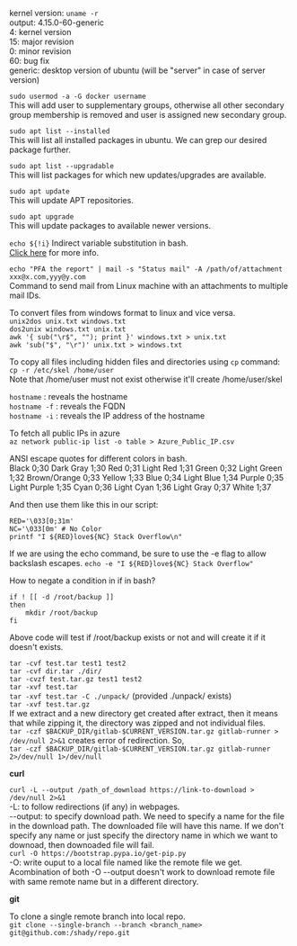 kernel version: `uname -r` <br>
output: 4.15.0-60-generic <br>
4: kernel version <br>
15: major revision <br>
0: minor revision <br>
60: bug fix <br>
generic: desktop version of ubuntu \(will be "server" in case of server version\)

`sudo usermod -a -G docker username` <br>
This will add user to supplementary groups, otherwise all other secondary group membership is removed and user is assigned new secondary group.

`sudo apt list --installed` <br>
This will list all installed packages in ubuntu. We can grep our desired package further.

`sudo apt list --upgradable` <br>
This will list packages for which new updates/upgrades are available.

`sudo apt update` <br>
This will update APT repositories.

`sudo apt upgrade` <br>
This will update packages to available newer versions.

`echo ${!i}` Indirect variable substitution in bash.<br>
[Click here](https://stackoverflow.com/questions/57957477/how-to-perform-variable-substitution-in-bash-scripting?noredirect=1#comment102327282_57957477) for more info.

`echo "PFA the report" | mail -s "Status mail" -A /path/of/attachment xxx@x.com,yyy@y.com` <br>
Command to send mail from Linux machine with an attachments to multiple mail IDs.

To convert files from windows format to linux and vice versa. <br>
`unix2dos unix.txt windows.txt` <br>
`dos2unix windows.txt unix.txt` <br>
`awk '{ sub("\r$", ""); print }' windows.txt > unix.txt` <br>
`awk 'sub("$", "\r")' unix.txt > windows.txt` <br>

To copy all files including hidden files and directories using `cp` command: <br>
`cp -r /etc/skel /home/user` <br>
Note that /home/user must not exist otherwise it'll create /home/user/skel <br>

`hostname` : reveals the hostname <br>
`hostname -f` : reveals the FQDN <br>
`hostname -i` : reveals the IP address of the hostname

To fetch all public IPs in azure <br>
`az network public-ip list -o table > Azure_Public_IP.csv`

ANSI escape quotes for different colors in bash. <br>
Black        0;30     Dark Gray     1;30
Red          0;31     Light Red     1;31
Green        0;32     Light Green   1;32
Brown/Orange 0;33     Yellow        1;33
Blue         0;34     Light Blue    1;34
Purple       0;35     Light Purple  1;35
Cyan         0;36     Light Cyan    1;36
Light Gray   0;37     White         1;37

And then use them like this in our script:
```
RED='\033[0;31m'
NC='\033[0m' # No Color
printf "I ${RED}love${NC} Stack Overflow\n"
```

If we are using the echo command, be sure to use the -e flag to allow backslash escapes.
`echo -e "I ${RED}love${NC} Stack Overflow"`

How to negate a condition in if in bash? <br>
```
if ! [[ -d /root/backup ]]
then
    mkdir /root/backup
fi
```
Above code will test if /root/backup exists or not and will create it if it doesn't exists.

`tar -cvf test.tar test1 test2` <br>
`tar -cvf dir.tar ./dir/` <br>
`tar -cvzf test.tar.gz test1 test2` <br>
`tar -xvf test.tar` <br>
`tar -xvf test.tar -C ./unpack/` (provided \./unpack/ exists) <br>
`tar -xvf test.tar.gz` <br>
If we extract and a new directory get created after extract, then it means that while zipping it, the directory was zipped and not individual files. <br>
`tar -czf $BACKUP_DIR/gitlab-$CURRENT_VERSION.tar.gz gitlab-runner > /dev/null 2>&1` creates error of redirection. So, <br>
`tar -czf $BACKUP_DIR/gitlab-$CURRENT_VERSION.tar.gz gitlab-runner 2>/dev/null 1>/dev/null`

**curl**

`curl -L --output /path_of_download https://link-to-download > /dev/null 2>&1` <br>
-L: to follow redirections (if any) in webpages. <br>
--output: to specify download path. We need to specify a name for the file in the download path. The downloaded file will have this name. If we don't specify any name or just specify the directory name in which we want to downoad, then downoaded file will fail. <br>
`curl -O https://bootstrap.pypa.io/get-pip.py` <br>
-O: write ouput to a local file named like the remote file we get. <br>
Acombination of both -O --output doesn't work to download remote file with same remote name but in a different directory. <br>

**git**

To clone a single remote branch into local repo. <br>
`git clone --single-branch --branch <branch_name> git@github.com:/shady/repo.git`

